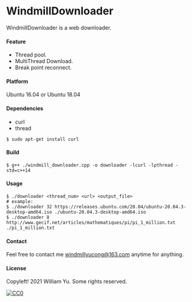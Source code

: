 # WindmillDownloader

WindmillDownloader is a web downloader.

#### Feature

- Thread pool.
- MultiThread Download.
- Break point reconnect.

#### Platform

Ubuntu 16.04 or Ubuntu 18.04

#### Dependencies

- curl
- thread

```
$ sudo apt-get install curl
```

#### Build

```shell
$ g++ ./windmill_downloader.cpp -o downloader -lcurl -lpthread -std=c++14
```

#### Usage

```shell
$ ./downloader <thread_num> <url> <output_file>
# example:
$ ./downloader 32 https://releases.ubuntu.com/20.04/ubuntu-20.04.3-desktop-amd64.iso ./ubuntu-20.04.3-desktop-amd64.iso
$ ./downloader 8 http://www.gecif.net/articles/mathematiques/pi/pi_1_million.txt ./pi_1_million.txt
```

#### Contact

Feel free to contact me [windmillyucong@163.com](mailto:windmillyucong@163.com) anytime for anything.

#### License

Copyleft! 2021 William Yu. Some rights reserved.

[![CC0](http://i.creativecommons.org/p/zero/1.0/88x31.png)](http://creativecommons.org/publicdomain/zero/1.0/)

